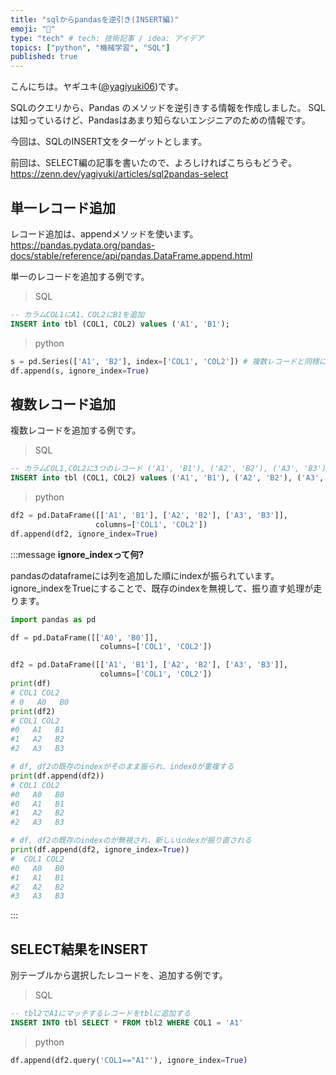 ```yaml
---
title: "sqlからpandasを逆引き(INSERT編)"
emoji: "🐼"
type: "tech" # tech: 技術記事 / idea: アイデア
topics: ["python", "機械学習", "SQL"]
published: true
---
```


こんにちは。ヤギユキ([@yagiyuki06](https://twitter.com/yagiyuki06))です。

SQLのクエリから、Pandas のメソッドを逆引きする情報を作成しました。
SQLは知っているけど、Pandasはあまり知らないエンジニアのための情報です。

今回は、SQLのINSERT文をターゲットとします。

前回は、SELECT編の記事を書いたので、よろしければこちらもどうぞ。  
https://zenn.dev/yagiyuki/articles/sql2pandas-select

## 単一レコード追加

レコード追加は、appendメソッドを使います。
https://pandas.pydata.org/pandas-docs/stable/reference/api/pandas.DataFrame.append.html

単一のレコードを追加する例です。 

> SQL
```SQL
-- カラムCOL1にA1、COL2にB1を追加
INSERT into tbl (COL1, COL2) values ('A1', 'B1');
```
 
> python
```python
s = pd.Series(['A1', 'B2'], index=['COL1', 'COL2']) # 複数レコードと同様にDataFrameでも可
df.append(s, ignore_index=True)
```

## 複数レコード追加

複数レコードを追加する例です。 

> SQL

```SQL
-- カラムCOL1,COL2に3つのレコード ('A1', 'B1'), ('A2', 'B2'), ('A3', 'B3') を追加
INSERT into tbl (COL1, COL2) values ('A1', 'B1'), ('A2', 'B2'), ('A3', 'B3');
```

> python
```python
df2 = pd.DataFrame([['A1', 'B1'], ['A2', 'B2'], ['A3', 'B3']], 
                   columns=['COL1', 'COL2'])
df.append(df2, ignore_index=True)
```

:::message
**ignore_indexって何?**

pandasのdataframeには列を追加した順にindexが振られています。
ignore_indexをTrueにすることで、既存のindexを無視して、振り直す処理が走ります。 

```python
import pandas as pd

df = pd.DataFrame([['A0', 'B0']],
                    columns=['COL1', 'COL2'])

df2 = pd.DataFrame([['A1', 'B1'], ['A2', 'B2'], ['A3', 'B3']],
                    columns=['COL1', 'COL2'])
print(df)
# COL1 COL2
# 0   A0   B0
print(df2)
# COL1 COL2
#0   A1   B1
#1   A2   B2
#2   A3   B3

# df, df2の既存のindexがそのまま振られ、index0が重複する
print(df.append(df2)) 
# COL1 COL2
#0   A0   B0
#0   A1   B1
#1   A2   B2
#2   A3   B3

# df, df2の既存のindexのが無視され、新しいindexが振り直される
print(df.append(df2, ignore_index=True))
#  COL1 COL2
#0   A0   B0
#1   A1   B1
#2   A2   B2
#3   A3   B3

```
:::


## SELECT結果をINSERT

別テーブルから選択したレコードを、追加する例です。

> SQL
```SQL
-- tbl2でA1にマッチするレコードをtblに追加する
INSERT INTO tbl SELECT * FROM tbl2 WHERE COL1 = 'A1'
```

> python
```python
df.append(df2.query('COL1=="A1"'), ignore_index=True)
```

